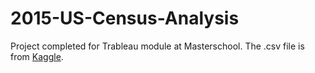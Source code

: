 # 2015-US-Census-Analysis
Project completed for Trableau module at Masterschool. The .csv file is from [Kaggle](https://www.kaggle.com/muonneutrino/us-census-demographic-data/data). 

